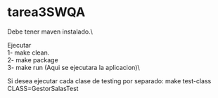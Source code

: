 # tarea3SWQA 

Debe tener maven instalado.\

Ejecutar\
1- make clean.\
2- make package \
3- make run (Aqui se ejecutara la aplicacion)\

Si desea ejecutar cada clase de testing por separado:
make test-class CLASS=GestorSalasTest
